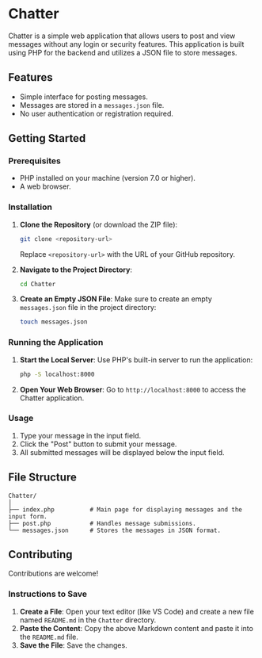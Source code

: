 
# Chatter

Chatter is a simple web application that allows users to post and view messages without any login or security features. This application is built using PHP for the backend and utilizes a JSON file to store messages.

## Features

- Simple interface for posting messages.
- Messages are stored in a `messages.json` file.
- No user authentication or registration required.

## Getting Started

### Prerequisites

- PHP installed on your machine (version 7.0 or higher).
- A web browser.

### Installation

1. **Clone the Repository** (or download the ZIP file):
   ```bash
   git clone <repository-url>
   ```
   Replace `<repository-url>` with the URL of your GitHub repository.

2. **Navigate to the Project Directory**:
   ```bash
   cd Chatter
   ```

3. **Create an Empty JSON File**:
   Make sure to create an empty `messages.json` file in the project directory:
   ```bash
   touch messages.json
   ```

### Running the Application

1. **Start the Local Server**:
   Use PHP's built-in server to run the application:
   ```bash
   php -S localhost:8000
   ```

2. **Open Your Web Browser**:
   Go to `http://localhost:8000` to access the Chatter application.

### Usage

1. Type your message in the input field.
2. Click the "Post" button to submit your message.
3. All submitted messages will be displayed below the input field.

## File Structure

```
Chatter/
│
├── index.php          # Main page for displaying messages and the input form.
├── post.php           # Handles message submissions.
└── messages.json      # Stores the messages in JSON format.
```

## Contributing

Contributions are welcome!

### Instructions to Save

1. **Create a File**: Open your text editor (like VS Code) and create a new file named `README.md` in the `Chatter` directory.
2. **Paste the Content**: Copy the above Markdown content and paste it into the `README.md` file.
3. **Save the File**: Save the changes.
